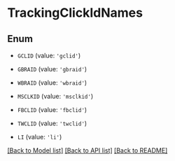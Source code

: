 # TrackingClickIdNames


## Enum

* `GCLID` (value: `'gclid'`)

* `GBRAID` (value: `'gbraid'`)

* `WBRAID` (value: `'wbraid'`)

* `MSCLKID` (value: `'msclkid'`)

* `FBCLID` (value: `'fbclid'`)

* `TWCLID` (value: `'twclid'`)

* `LI` (value: `'li'`)

[[Back to Model list]](../README.md#documentation-for-models) [[Back to API list]](../README.md#documentation-for-api-endpoints) [[Back to README]](../README.md)


